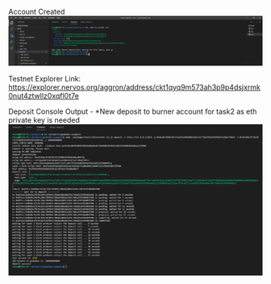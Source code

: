 Account Created
![account](https://github.com/Reiss2000/nervos-hackathon/blob/main/Task1/account.png?raw=true)

Testnet Explorer Link: https://explorer.nervos.org/aggron/address/ckt1qyq9m573ah3p9p4dsjxrmk0nut4ztwllz0xqfl0t7e

Deposit Console Output - *New deposit to burner account for task2 as eth private key is needed
![deposit](https://github.com/Reiss2000/nervos-hackathon/blob/main/Task1/new-deposit.png?raw=true)
